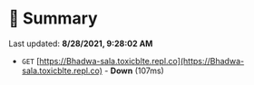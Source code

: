 # 📖 Summary
Last updated: **8/28/2021, 9:28:02 AM**

- `GET` [https://Bhadwa-sala.toxicblte.repl.co](https://Bhadwa-sala.toxicblte.repl.co) - **Down** (107ms)
